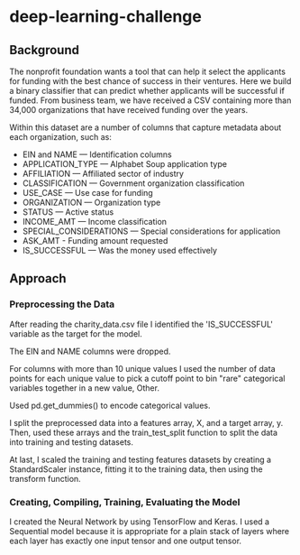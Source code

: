 # deep-learning-challenge


## Background

The nonprofit foundation wants a tool that can help it select the applicants for funding 
with the best chance of success in their ventures. Here we build a binary classifier that can predict 
whether applicants will be successful if funded.
From business team, we have received a CSV containing more than 34,000 organizations 
that have received funding over the years. 

Within this dataset are a number of columns that capture metadata about each organization, such as:
 - EIN and NAME — Identification columns
 - APPLICATION_TYPE — Alphabet Soup application type
 - AFFILIATION — Affiliated sector of industry
 - CLASSIFICATION — Government organization classification
 - USE_CASE — Use case for funding
 - ORGANIZATION — Organization type
 - STATUS — Active status
 - INCOME_AMT — Income classification
 - SPECIAL_CONSIDERATIONS — Special considerations for application
 - ASK_AMT - Funding amount requested
 - IS_SUCCESSFUL — Was the money used effectively
 
 ## Approach 
 
 ### Preprocessing the Data
 
 After reading the charity_data.csv file I identified the 'IS_SUCCESSFUL' variable as the target for the model.
 
 The EIN and NAME columns were dropped. 
 
 For columns with more than 10 unique values I used the number of data points for each unique value 
 to pick a cutoff point to bin "rare" categorical variables together in a new value, Other.
 
 Used pd.get_dummies() to encode categorical values.
 
 I split the preprocessed data into a features array, X, and a target array, y. 
 Then, used these arrays and the train_test_split function to split the data into training and testing datasets.
 
 At last, I scaled the training and testing features datasets by creating a StandardScaler instance, 
 fitting it to the training data, then using the transform function.
 
 ### Creating, Compiling, Training, Evaluating the Model
 
 I created the Neural Network by using TensorFlow and Keras. I used a Sequential model because it is appropriate 
 for a plain stack of layers where each layer has exactly one input tensor and one output tensor.
 
 